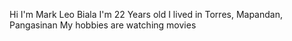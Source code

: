 Hi I'm Mark Leo Biala
I'm 22 Years old
I lived in Torres, Mapandan, Pangasinan
My hobbies are watching movies
